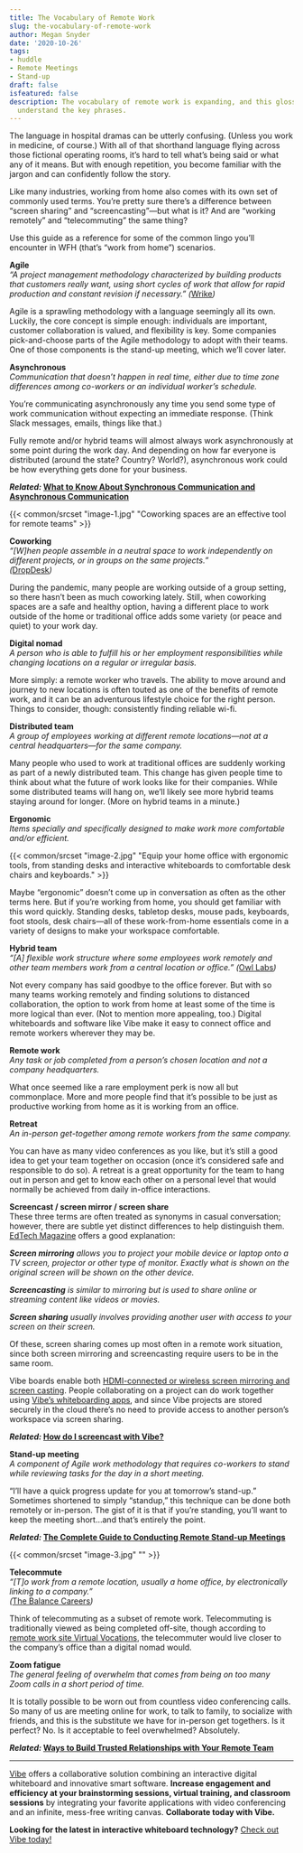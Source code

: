 ```yaml
---
title: The Vocabulary of Remote Work
slug: the-vocabulary-of-remote-work
author: Megan Snyder
date: '2020-10-26'
tags:
- huddle
- Remote Meetings
- Stand-up
draft: false
isfeatured: false
description: The vocabulary of remote work is expanding, and this glossary of remote work terminology is here to help you
  understand the key phrases.
---
```


The language in hospital dramas can be utterly confusing. (Unless you work in medicine, of course.) With all of that shorthand language flying across those fictional operating rooms, it’s hard to tell what’s being said or what any of it means. But with enough repetition, you become familiar with the jargon and can confidently follow the story.

Like many industries, working from home also comes with its own set of commonly used terms. You’re pretty sure there’s a difference between “screen sharing” and “screencasting”—but what is it? And are “working remotely” and “telecommuting” the same thing?

Use this guide as a reference for some of the common lingo you’ll encounter in WFH (that’s “work from home”) scenarios.

**Agile**  
*“A project management methodology characterized by building products that customers really want, using short cycles of work that allow for rapid production and constant revision if necessary.” (*[Wrike](https://www.wrike.com/project-management-guide/faq/what-is-agile-methodology-in-project-management/)*)*

Agile is a sprawling methodology with a language seemingly all its own. Luckily, the core concept is simple enough: individuals are important, customer collaboration is valued, and flexibility is key. Some companies pick-and-choose parts of the Agile methodology to adopt with their teams. One of those components is the stand-up meeting, which we’ll cover later.

**Asynchronous**  
*Communication that doesn’t happen in real time, either due to time zone differences among co-workers or an individual worker’s schedule.*

You’re communicating asynchronously any time you send some type of work communication without expecting an immediate response. (Think Slack messages, emails, things like that.) 

Fully remote and/or hybrid teams will almost always work asynchronously at some point during the work day. And depending on how far everyone is distributed (around the state? Country? World?), asynchronous work could be how everything gets done for your business.

***Related:* [What to Know About Synchronous Communication and Asynchronous Communication](https://vibe.us/blog/what-you-need-to-know-about-synchronous-and-asynchronous-communication)**

{{< common/srcset "image-1.jpg" "Coworking spaces are an effective tool for remote teams" >}}

**Coworking**  
*“[W]hen people assemble in a neutral space to work independently on different projects, or in groups on the same projects.”*  
*(*[DropDesk](https://drop-desk.com/what-is-coworking)*)*

During the pandemic, many people are working outside of a group setting, so there hasn’t been as much coworking lately. Still, when coworking spaces are a safe and healthy option, having a different place to work outside of the home or traditional office adds some variety (or peace and quiet) to your work day.

**Digital nomad**  
*A person who is able to fulfill his or her employment responsibilities while changing locations on a regular or irregular basis.*

More simply: a remote worker who travels. The ability to move around and journey to new locations is often touted as one of the benefits of remote work, and it can be an adventurous lifestyle choice for the right person. Things to consider, though: consistently finding reliable wi-fi.

**Distributed team**  
*A group of employees working at different remote locations—not at a central headquarters—for the same company.*

Many people who used to work at traditional offices are suddenly working as part of a newly distributed team. This change has given people time to think about what the future of work looks like for their companies. While some distributed teams will hang on, we’ll likely see more hybrid teams staying around for longer. (More on hybrid teams in a minute.)

**Ergonomic**  
*Items specially and specifically designed to make work more comfortable and/or efficient.*

{{< common/srcset "image-2.jpg" "Equip your home office with ergonomic tools, from standing desks and interactive whiteboards to comfortable desk chairs and keyboards." >}}

Maybe “ergonomic” doesn’t come up in conversation as often as the other terms here. But if you’re working from home, you should get familiar with this word quickly. Standing desks, tabletop desks, mouse pads, keyboards, foot stools, desk chairs—all of these work-from-home essentials come in a variety of designs to make your workspace comfortable.

**Hybrid team**  
*“[A] flexible work structure where some employees work remotely and other team members work from a central location or office.” (*[Owl Labs](https://www.owllabs.com/blog/hybrid-team)*)*

Not every company has said goodbye to the office forever. But with so many teams working remotely and finding solutions to distanced collaboration, the option to work from home at least some of the time is more logical than ever. (Not to mention more appealing, too.) Digital whiteboards and software like Vibe make it easy to connect office and remote workers wherever they may be.

**Remote work**  
*Any task or job completed from a person’s chosen location and not a company headquarters.*

What once seemed like a rare employment perk is now all but commonplace. More and more people find that it’s possible to be just as productive working from home as it is working from an office.

**Retreat**  
*An in-person get-together among remote workers from the same company.*

You can have as many video conferences as you like, but it’s still a good idea to get your team together on occasion (once it’s considered safe and responsible to do so). A retreat is a great opportunity for the team to hang out in person and get to know each other on a personal level that would normally be achieved from daily in-office interactions.

**Screencast / screen mirror / screen share**  
These three terms are often treated as synonyms in casual conversation; however, there are subtle yet distinct differences to help distinguish them. [EdTech Magazine](https://edtechmagazine.com/higher/article/2019/09/screen-mirroring-screencasting-and-screen-sharing-higher-education-perfcon) offers a good explanation:

***Screen mirroring*** *allows you to project your mobile device or laptop onto a TV screen, projector or other type of monitor. Exactly what is shown on the original screen will be shown on the other device.*

***Screencasting*** *is similar to mirroring but is used to share online or streaming content like videos or movies.*

***Screen sharing*** *usually involves providing another user with access to your screen on their screen.*

Of these, screen sharing comes up most often in a remote work situation, since both screen mirroring and screencasting require users to be in the same room.

Vibe boards enable both [HDMI-connected or wireless screen mirroring and screen casting](https://knowledge.vibe.us/how-to-do-annotation). People collaborating on a project can do work together using [Vibe’s whiteboarding apps](https://knowledge.vibe.us/save-share-board), and since Vibe projects are stored securely in the cloud there’s no need to provide access to another person’s workspace via screen sharing.

***Related:* [How do I screencast with Vibe?](https://knowledge.vibe.us/screencasting)**

**Stand-up meeting**  
*A component of Agile work methodology that requires co-workers to stand while reviewing tasks for the day in a short meeting.*

“I’ll have a quick progress update for you at tomorrow’s stand-up.”  
Sometimes shortened to simply “standup,” this technique can be done both remotely or in-person. The gist of it is that if you’re standing, you’ll want to keep the meeting short…and that’s entirely the point.

***Related:* [The Complete Guide to Conducting Remote Stand-up Meetings](https://vibe.us/blog/the-complete-guide-to-conducting-remote-stand-up-meetings/)**

{{< common/srcset "image-3.jpg" "" >}}

**Telecommute**  
*“[T]o work from a remote location, usually a home office, by electronically linking to a company.”*  
*(*[The Balance Careers](https://www.thebalancecareers.com/telecommuting-terms-to-know-3542563)*)*

Think of telecommuting as a subset of remote work. Telecommuting is traditionally viewed as being completed off-site, though according to [remote work site Virtual Vocations](https://www.virtualvocations.com/blog/telecommuting-job-search-help/differences-working-remotely-telecommuting-working-home/), the telecommuter would live closer to the company’s office than a digital nomad would.

**Zoom fatigue**  
*The general feeling of overwhelm that comes from being on too many Zoom calls in a short period of time.*

It is totally possible to be worn out from countless video conferencing calls. So many of us are meeting online for work, to talk to family, to socialize with friends, and this is the substitute we have for in-person get togethers. Is it perfect? No. Is it acceptable to feel overwhelmed? Absolutely.

***Related:* [Ways to Build Trusted Relationships with Your Remote Team](https://vibe.us/blog/ways-to-build-trusted-relationships-with-your-remote-team/)**



---

[Vibe](https://vibe.us/) offers a collaborative solution combining an interactive digital whiteboard and innovative smart software. **Increase engagement and efficiency at your brainstorming sessions, virtual training, and classroom sessions** by integrating your favorite applications with video conferencing and an infinite, mess-free writing canvas. **Collaborate today with Vibe.**

**Looking for the latest in interactive whiteboard technology?** [Check out Vibe today!](https://vibe.us/order/)
